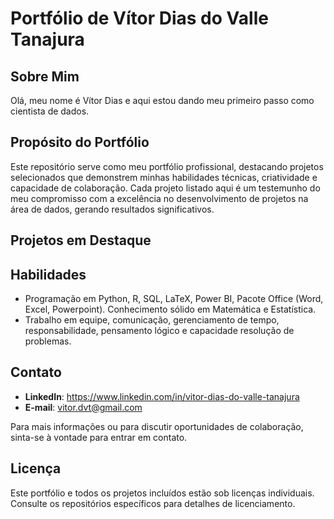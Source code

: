 # Portfólio de Vítor Dias do Valle Tanajura

## Sobre Mim

Olá, meu nome é Vítor Dias e aqui estou dando meu primeiro passo como cientista de dados.

## Propósito do Portfólio

Este repositório serve como meu portfólio profissional, destacando projetos selecionados que demonstrem minhas habilidades técnicas, criatividade e capacidade de colaboração. Cada projeto listado aqui é um testemunho do meu compromisso com a excelência no desenvolvimento de projetos na área de dados, gerando resultados significativos.

## Projetos em Destaque

<!-- 
### Projeto 1: [Nome do Projeto]

- **Descrição**: Um breve resumo do projeto. Por exemplo, "Um aplicativo web interativo para gerenciamento de tarefas pessoais."
- **Tecnologias**: Lista de tecnologias usadas, cmoo React, Node.js, MongoDB, etc.
- **[Link para o Repositório](URL do respositório do projeto)**

### Projeto 2: [Nome do Projeto]

- **Descrição**: Uma descrição curta do que o projeto faz.
- **Tecnologias**: As principais tecnologias empregadas no projeto.
- **[Link para o Repositório](URL do respositório do projeto)**

### Projeto 3: [Nome do Projeto]

- **Descrição**: Detalhes sobre o projeto, incluindo o problema que ele resolve.
- **Tecnologias**: Ferramentas e linguagens utilizadas.
- **[Link para o Repositório](URL do respositório do projeto)**
-->

## Habilidades

- Programação em Python, R, SQL, LaTeX, Power BI, Pacote Office (Word, Excel, Powerpoint). Conhecimento sólido em Matemática e Estatística.
- Trabalho em equipe, comunicação, gerenciamento de tempo, responsabilidade, pensamento lógico e capacidade resolução de problemas.

## Contato

- **LinkedIn**: https://www.linkedin.com/in/vitor-dias-do-valle-tanajura
- **E-mail**: vitor.dvt@gmail.com

Para mais informações ou para discutir oportunidades de colaboração, sinta-se à vontade para entrar em contato.

## Licença

Este portfólio e todos os projetos incluídos estão sob licenças individuais. Consulte os repositórios específicos para detalhes de licenciamento.
